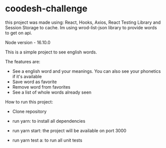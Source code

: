 # coodesh-challenge

this project was made using: React, Hooks, Axios, React Testing Library and Session Storage to cache. Im using wrod-list-json library to provide words to get on api.

Node version - 16.10.0

This is a simple project to see english words.

The features are:

- See a english word and your meanings. You can also see your phonetics if it's available
- Save word as favorite
- Remove word from favorites
- See a list of whole words already seen

How to run this project:

- Clone repository

- run yarn: to install all dependencies

- run yarn start: the project will be available on port 3000

- run yarn test a: to run all unit tests